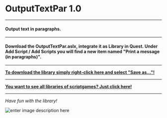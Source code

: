 # OutputTextPar 1.0
---
#### Output text in paragraphs.
---
#### Download the OutputTextPar.aslx, integrate it as Library in Quest. Under Add Script / Add Scripts you will find a new item named "Print a message (in paragraphs)".
---

**[To download the library simply right-click here and select "Save as..."!](https://github.com/scriptgames/quest_libraries/raw/master/OutputTextPar/OutputTextPar.aslx)**

---
**[You want to see all libraries of scriptgames? Just click here!](https://github.com/scriptgames/quest_libraries)**

---

*Have fun with the library!*

![enter image description here](https://raw.githubusercontent.com/scriptgames/quest_libraries/master/scriptgames.png)